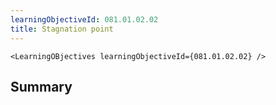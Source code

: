 ```yaml
---
learningObjectiveId: 081.01.02.02
title: Stagnation point
---
```


```tsx eval
<LearningOBjectives learningObjectiveId={081.01.02.02} />
```

## Summary
